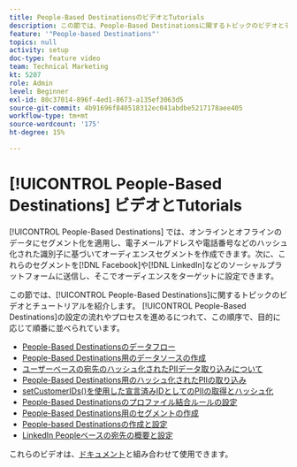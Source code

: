 ```yaml
---
title: People-Based DestinationsのビデオとTutorials
description: この節では、People-Based Destinationsに関するトピックのビデオとチュートリアルを紹介します。
feature: '"People-based Destinations"'
topics: null
activity: setup
doc-type: feature video
team: Technical Marketing
kt: 5207
role: Admin
level: Beginner
exl-id: 80c37014-896f-4ed1-8673-a135ef3063d5
source-git-commit: 4b91696f840518312ec041abdbe5217178aee405
workflow-type: tm+mt
source-wordcount: '175'
ht-degree: 15%

---
```


# [!UICONTROL People-Based Destinations] ビデオとTutorials

[!UICONTROL People-Based Destinations] では、オンラインとオフラインのデータにセグメント化を適用し、電子メールアドレスや電話番号などのハッシュ化された識別子に基づいてオーディエンスセグメントを作成できます。次に、これらのセグメントを[!DNL Facebook]や[!DNL LinkedIn]などのソーシャルプラットフォームに送信し、そこでオーディエンスをターゲットに設定できます。

この節では、[!UICONTROL People-Based Destinations]に関するトピックのビデオとチュートリアルを紹介します。 [!UICONTROL People-Based Destinations]の設定の流れやプロセスを進めるにつれて、この順序で、目的に応じて順番に並べられています。

* [People-Based Destinationsのデータフロー](people-based-destinations-data-flow.md)
* [People-Based Destinations用のデータソースの作成](creating-a-data-source-for-people-based-destinations.md)
* [ユーザーベースの宛先のハッシュ化されたPIIデータ取り込みについて](understanding-hashed-pii-data-ingestion-for-people-based-destinations.md)
* [People-Based Destinations用のハッシュ化されたPIIの取り込み](ingesting-hashed-pii-for-people-based-destinations.md)
* [setCustomerIDs()を使用した宣言済みIDとしてのPIIの取得とハッシュ化](using-setcustomerids-to-ingest-and-hash-pii-as-a-declared-id.md)
* [People-Based Destinationsのプロファイル結合ルールの設定](configuring-profile-merge-rules-for-people-based-destinations.md)
* [People-Based Destinations用のセグメントの作成](creating-segments-for-people-based-destinations.md)
* [People-based Destinationsの作成と設定](create-and-configure-people-based-destinations.md)
* [LinkedIn Peopleベースの宛先の概要と設定](understanding-and-configuring-the-linkedin-pbd.md)

これらのビデオは、[ドキュメント](https://docs.adobe.com/content/help/en/audience-manager/user-guide/features/destinations/people-based/people-based-destinations-overview.html)と組み合わせて使用できます。
